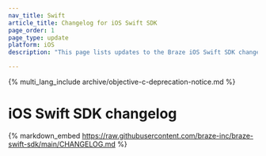 ```yaml
---
nav_title: Swift
article_title: Changelog for iOS Swift SDK
page_order: 1
page_type: update
platform: iOS
description: "This page lists updates to the Braze iOS Swift SDK changelog."

---
```


{% multi_lang_include archive/objective-c-deprecation-notice.md %}

# iOS Swift SDK changelog

{% markdown_embed https://raw.githubusercontent.com/braze-inc/braze-swift-sdk/main/CHANGELOG.md %}
